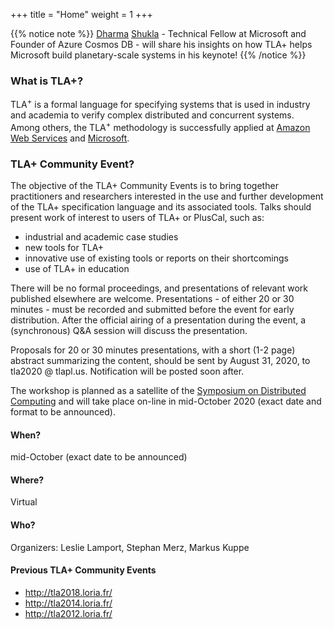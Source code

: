 +++
title = "Home"
weight = 1
+++

{{% notice note %}} <a href="https://twitter.com/dharmashukla">Dharma</a> <a href="https://www.linkedin.com/in/dharmashukla/">Shukla</a> - Technical Fellow at Microsoft and Founder of Azure Cosmos DB - will share his insights on how TLA+ helps Microsoft build planetary-scale systems in his keynote! {{% /notice %}}

### What is TLA+?
<!-- Point at industrial success stories of TLA+ (Amazon/Microsoft/...) -->
TLA<sup>+</sup> is a formal language for specifying systems that is used in industry and academia to verify complex distributed and concurrent systems. Among others, the TLA<sup>+</sup> methodology is successfully applied at [Amazon Web Services](http://lamport.azurewebsites.net/tla/amazon-excerpt.html) and [Microsoft](https://azure.microsoft.com/en-us/blog/azure-cosmos-db-pushing-the-frontier-of-globally-distributed-databases/).

### TLA+ Community Event?

The objective of the TLA+ Community Events is to bring together practitioners and researchers interested in the use and further development of the TLA+ specification language and its associated tools.  Talks should present work of interest to users of TLA+ or PlusCal, such as:

* industrial and academic case studies
* new tools for TLA+
* innovative use of existing tools or reports on their shortcomings
* use of TLA+ in education

There will be no formal proceedings, and presentations of relevant work published elsewhere are welcome. Presentations - of either 20 or 30 minutes - must be recorded and submitted before the event for early distribution. After the official airing of a presentation during the event, a (synchronous) Q&A session will discuss the presentation.

Proposals for 20 or 30 minutes presentations, with a short (1-2 page) abstract summarizing the content, should be sent by August 31, 2020, to tla2020 @ tlapl.us. Notification will be posted soon after.

The workshop is planned as a satellite of the [Symposium on Distributed Computing](http://www.disc-conference.org/wp/disc2020/) and will take place on-line in mid-October 2020 (exact date and format to be announced).

#### When?

mid-October (exact date to be announced)

#### Where?

Virtual

#### Who?

Organizers: Leslie Lamport, Stephan Merz, Markus Kuppe

#### Previous TLA+ Community Events

* http://tla2018.loria.fr/
* http://tla2014.loria.fr/
* http://tla2012.loria.fr/
